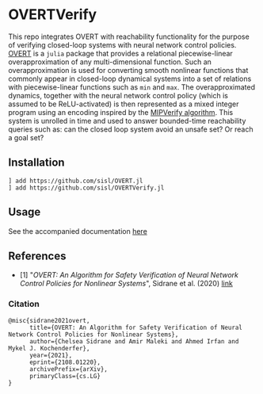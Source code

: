 # OVERTVerify

This repo integrates OVERT with reachability functionality for the purpose of verifying closed-loop systems with neural network control policies.
[OVERT](https://sisl.github.io/OVERT.jl) is a `julia` package that provides a relational piecewise-linear overapproximation of any multi-dimensional function. 
Such an overapproximation is used for converting smooth nonlinear functions that commonly appear in closed-loop dynamical systems into a set of relations with piecewise-linear functions such as `min` and `max`. 
The overapproximated dynamics, together with the neural network control policy (which is assumed to be ReLU-activated) is then represented as a mixed integer program using an encoding inspired by the [MIPVerify algorithm](https://arxiv.org/abs/1711.07356).
This system is unrolled in time and used to answer bounded-time reachability queries such as: can the closed loop system avoid an unsafe set? Or reach a goal set?

## Installation
```
] add https://github.com/sisl/OVERT.jl
] add https://github.com/sisl/OVERTVerify.jl
```

## Usage
See the accompanied documentation [here](docs/src/index.md)


## References

- [1] "*OVERT: An Algorithm for Safety Verification of Neural Network Control Policies for Nonlinear Systems*", Sidrane et al. (2020) [link](https://arxiv.org/abs/2108.01220)

### Citation
```
@misc{sidrane2021overt,
      title={OVERT: An Algorithm for Safety Verification of Neural Network Control Policies for Nonlinear Systems}, 
      author={Chelsea Sidrane and Amir Maleki and Ahmed Irfan and Mykel J. Kochenderfer},
      year={2021},
      eprint={2108.01220},
      archivePrefix={arXiv},
      primaryClass={cs.LG}
}
```
